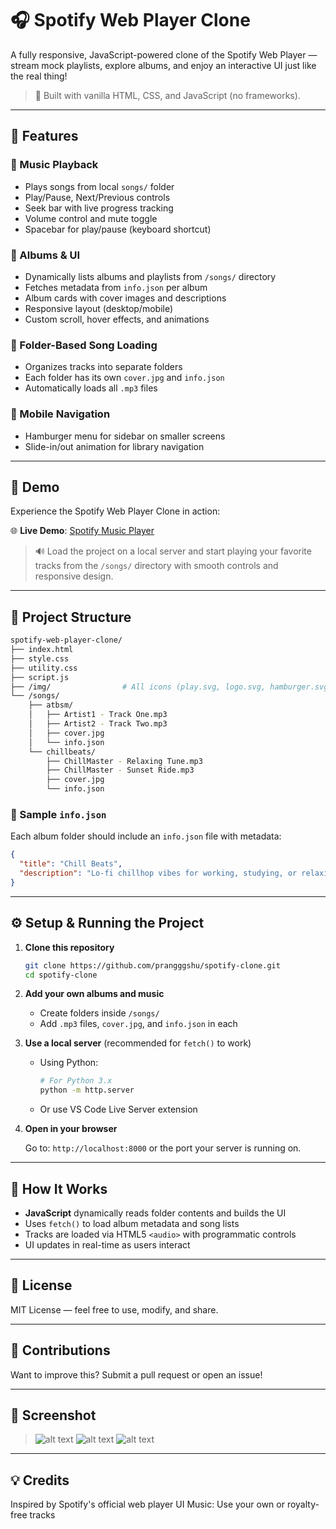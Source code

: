 # 🎧 Spotify Web Player Clone

A fully responsive, JavaScript-powered clone of the Spotify Web Player — stream mock playlists, explore albums, and enjoy an interactive UI just like the real thing!

> 🚀 Built with vanilla HTML, CSS, and JavaScript (no frameworks).

---

## 📌 Features

### 🎵 Music Playback
- Plays songs from local `songs/` folder
- Play/Pause, Next/Previous controls
- Seek bar with live progress tracking
- Volume control and mute toggle
- Spacebar for play/pause (keyboard shortcut)

### 💽 Albums & UI
- Dynamically lists albums and playlists from `/songs/` directory
- Fetches metadata from `info.json` per album
- Album cards with cover images and descriptions
- Responsive layout (desktop/mobile)
- Custom scroll, hover effects, and animations

### 📂 Folder-Based Song Loading
- Organizes tracks into separate folders
- Each folder has its own `cover.jpg` and `info.json`
- Automatically loads all `.mp3` files

### 📱 Mobile Navigation
- Hamburger menu for sidebar on smaller screens
- Slide-in/out animation for library navigation

---


## 🧪 Demo

Experience the Spotify Web Player Clone in action:

🌐 **Live Demo**: [Spotify Music Player](https://misfit-spotify.netlify.app/)  

> 🔊 Load the project on a local server and start playing your favorite tracks from the `/songs/` directory with smooth controls and responsive design.

---


## 📁 Project Structure

```bash
spotify-web-player-clone/
├── index.html
├── style.css
├── utility.css
├── script.js
├── /img/                # All icons (play.svg, logo.svg, hamburger.svg, etc.)
└── /songs/
    ├── atbsm/
    │   ├── Artist1 - Track One.mp3
    │   ├── Artist2 - Track Two.mp3
    │   ├── cover.jpg
    │   └── info.json
    └── chillbeats/
        ├── ChillMaster - Relaxing Tune.mp3
        ├── ChillMaster - Sunset Ride.mp3
        ├── cover.jpg
        └── info.json
````

### 🔎 Sample `info.json`

Each album folder should include an `info.json` file with metadata:

```json
{
  "title": "Chill Beats",
  "description": "Lo-fi chillhop vibes for working, studying, or relaxing. Powered by ChillMaster."
}
```

---

## ⚙️ Setup & Running the Project

1. **Clone this repository**

   ```bash
   git clone https://github.com/prangggshu/spotify-clone.git
   cd spotify-clone
   ```

2. **Add your own albums and music**

   * Create folders inside `/songs/`
   * Add `.mp3` files, `cover.jpg`, and `info.json` in each

3. **Use a local server** (recommended for `fetch()` to work)

   * Using Python:

     ```bash
     # For Python 3.x
     python -m http.server
     ```
   * Or use VS Code Live Server extension

4. **Open in your browser**

   Go to: `http://localhost:8000` or the port your server is running on.

---

## 🧠 How It Works

* **JavaScript** dynamically reads folder contents and builds the UI
* Uses `fetch()` to load album metadata and song lists
* Tracks are loaded via HTML5 `<audio>` with programmatic controls
* UI updates in real-time as users interact

---

## 📜 License

MIT License — feel free to use, modify, and share.

---

## 🙌 Contributions

Want to improve this? Submit a pull request or open an issue!

---

## 🎨 Screenshot

> ![alt text](image-1.png)
![alt text](image.png)
![alt text](image-2.png)
---

## 💡 Credits

Inspired by Spotify's official web player UI
Music: Use your own or royalty-free tracks


